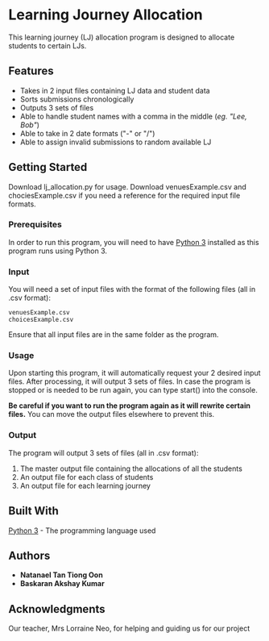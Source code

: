 # Learning Journey Allocation

This learning journey (LJ) allocation program is designed to allocate students to certain LJs.

## Features

* Takes in 2 input files containing LJ data and student data
* Sorts submissions chronologically
* Outputs 3 sets of files
* Able to handle student names with a comma in the middle (*eg. "Lee, Bob"*)
* Able to take in 2 date formats ("-" or "/")
* Able to assign invalid submissions to random available LJ

## Getting Started

Download lj_allocation.py for usage. Download venuesExample.csv and chociesExample.csv if you need a reference for the required input file formats.

### Prerequisites

In order to run this program, you will need to have [Python 3](https://www.python.org/downloads/) installed as this program runs using Python 3.

### Input

You will need a set of input files with the format of the following files (all in .csv format):

```
venuesExample.csv
choicesExample.csv
```

Ensure that all input files are in the same folder as the program.

### Usage

Upon starting this program, it will automatically request your 2 desired input files. After processing, it will output 3 sets of files. In case the program is stopped or is needed to be run again, you can type start() into the console.

**Be careful if you want to run the program again as it will rewrite certain files.** You can move the output files elsewhere to prevent this.

### Output

The program will output 3 sets of files (all in .csv format):

1. The master output file containing the allocations of all the students
2. An output file for each class of students
3. An output file for each learning journey

## Built With

[Python 3](https://www.python.org/downloads/) - The programming language used

## Authors

* **Natanael Tan Tiong Oon**
* **Baskaran Akshay Kumar**

## Acknowledgments

Our teacher, Mrs Lorraine Neo, for helping and guiding us for our project
